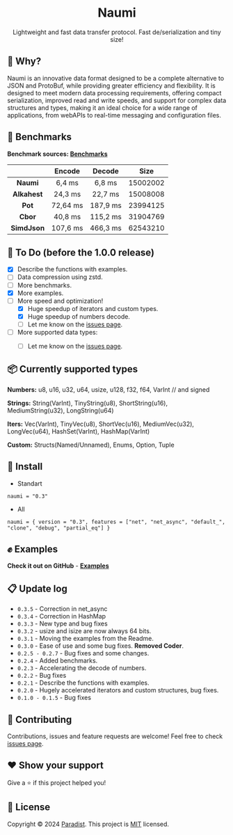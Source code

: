 <h1 align=center>Naumi</h1>
<p align=center>Lightweight and fast data transfer protocol. Fast de/serialization and tiny size!</p>

## 📌 Why?

Naumi is an innovative data format designed to be a complete alternative to JSON and ProtoBuf, while providing greater efficiency and flexibility. It is designed to meet modern data processing requirements, offering compact serialization, improved read and write speeds, and support for complex data structures and types, making it an ideal choice for a wide range of applications, from webAPIs to real-time messaging and configuration files.


## 🚀 Benchmarks
**Benchmark sources: [Benchmarks](https://github.com/Paradist/naumi/tree/main/benchmarks)**

|      | **Encode** | **Decode** | **Size** |
|:------------:|:----------:|:----------:|:--------:|
|   **Naumi**  |   6,4 ms   |   6,8 ms   | 15002002 |
| **Alkahest** |   24,3 ms  |   22,7 ms  | 15008008 |
|    **Pot**   |  72,64 ms  |  187,9 ms  | 23994125 |
|   **Cbor**   |   40,8 ms  |  115,2 ms  | 31904769 |
| **SimdJson** |  107,6 ms  |  466,3 ms  | 62543210 |

## 📝 To Do (before the 1.0.0 release)

- [X] Describe the functions with examples.
- [ ] Data compression using zstd.
- [ ] More benchmarks.
- [X] More examples.
- [ ] More speed and optimization!
  - [X] Huge speedup of iterators and custom types.
  - [X] Huge speedup of numbers decode.
  - [ ] Let me know on the [issues page](https://github.com/Paradist/naumi/issues).
- [ ] More supported data types:
  - [ ] Let me know on the [issues page](https://github.com/Paradist/naumi/issues).


## 📦 Currently supported types

 **Numbers:** u8, u16, u32, u64, usize, u128, f32, f64, VarInt // and signed
 
 **Strings:** String(VarInt), TinyString(u8), ShortString(u16), MediumString(u32), LongString(u64) 
 
 **Iters:** Vec(VarInt), TinyVec(u8), ShortVec(u16), MediumVec(u32), LongVec(u64), HashSet(VarInt), HashMap(VarInt)
 
 **Custom:** Structs(Named/Unnamed), Enums, Option, Tuple

## 🔧 Install

* Standart
```
naumi = "0.3"
```

* All
```
naumi = { version = "0.3", features = ["net", "net_async", "default_", "clone", "debug", "partial_eq"] }
```


## ✊ Examples

**Check it out on GitHub** - **[Examples](https://github.com/Paradist/naumi/tree/main/examples)**

## 📋 Update log

 * `0.3.5` - Correction in net_async
 * `0.3.4` - Correction in HashMap
 * `0.3.3` - New type and bug fixes
 * `0.3.2` - usize and isize are now always 64 bits.
 * `0.3.1` - Moving the examples from the Readme.
 * `0.3.0` - Ease of use and some bug fixes. **Removed Coder**.
 * `0.2.5 - 0.2.7` - Bug fixes and some changes.
 * `0.2.4` - Added benchmarks.
 * `0.2.3` - Accelerating the decode of numbers.
 * `0.2.2` - Bug fixes
 * `0.2.1` - Describe the functions with examples.
 * `0.2.0` - Hugely accelerated iterators and  custom structures, bug fixes.
 * `0.1.0 - 0.1.5` - Bug fixes


## 🤝 Contributing

Contributions, issues and feature requests are welcome!
Feel free to check [issues page](https://github.com/Paradist/naumi/issues).

## ❤️ Show your support

Give a ⭐️ if this project helped you!

## 📝 License

Copyright © 2024 [Paradist](https://github.com/Paradist).
This project is [MIT](LICENSE) licensed.
